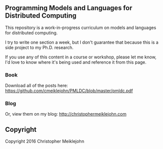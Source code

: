 ## Programming Models and Languages for Distributed Computing

This repository is a work-in-progress curriculum on models and languages
for distributed computing.

I try to write one section a week, but I don't guarantee that because
this is a side project to my Ph.D. research.

If you use any of this content in a course or workshop, please let me
know, I'd love to know where it's being used and reference it from this
page.

### Book

Download all of the posts here:
https://github.com/cmeiklejohn/PMLDC/blob/master/pmldc.pdf

### Blog

Or, view them on my blog:
http://christophermeiklejohn.com

## Copyright

Copyright 2016 Christopher Meiklejohn
